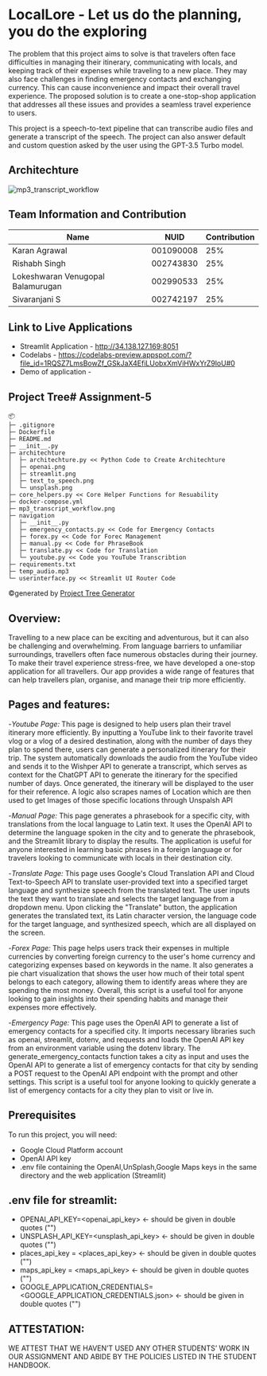 # LocalLore - Let us do the planning, you do the exploring

The problem that this project aims to solve is that travelers often face difficulties in managing their itinerary, communicating with locals, and keeping track of their expenses while traveling to a new place. They may also face challenges in finding emergency contacts and exchanging currency. This can cause inconvenience and impact their overall travel experience. The proposed solution is to create a one-stop-shop application that addresses all these issues and provides a seamless travel experience to users.

This project is a speech-to-text pipeline that can transcribe audio files and generate a transcript of the speech. The project can also answer default and custom question asked by the user using the GPT-3.5 Turbo model.

## Architechture
![mp3_transcript_workflow](https://user-images.githubusercontent.com/90572559/230643567-360520b8-b467-4367-ac05-d7d4bc65d6ed.png)


## Team Information and Contribution 

Name | NUID | Contribution 
--- | --- | --- |
Karan Agrawal | 001090008 | 25% 
Rishabh Singh | 002743830 | 25% 
Lokeshwaran Venugopal Balamurugan | 002990533 | 25% 
Sivaranjani S | 002742197 | 25% 

## Link to Live Applications 
- Streamlit Application - http://34.138.127.169:8051
- Codelabs - https://codelabs-preview.appspot.com/?file_id=1RQSZ7LmsBowZf_GSkJaX4EfiLUobxXmViHWxYrZ9loU#0
- Demo of application - 

## Project Tree# Assignment-5
```
📦 
├─ .gitignore
├─ Dockerfile
├─ README.md
├─ __init__.py
├─ architechture
│  ├─ architechture.py << Python Code to Create Architechture
│  ├─ openai.png
│  ├─ streamlit.png
│  ├─ text_to_speech.png
│  └─ unsplash.png
├─ core_helpers.py << Core Helper Functions for Resuability
├─ docker-compose.yml
├─ mp3_transcript_workflow.png
├─ navigation
│  ├─ __init__.py
│  ├─ emergency_contacts.py << Code for Emergency Contacts
│  ├─ forex.py << Code for Forec Management
│  ├─ manual.py << Code for PhraseBook
│  ├─ translate.py << Code for Translation
│  └─ youtube.py << Code you YouTube Transcribtion
├─ requirements.txt
├─ temp_audio.mp3
└─ userinterface.py << Streamlit UI Router Code
```
©generated by [Project Tree Generator](https://woochanleee.github.io/project-tree-generator)

## Overview:

Travelling to a new place can be exciting and adventurous, but it can also be challenging and overwhelming. From language barriers to unfamiliar surroundings, travellers often face numerous obstacles during their journey. To make their travel experience stress-free, we have developed a one-stop application for all travellers. Our app provides a wide range of features that can help travellers plan, organise, and manage their trip more efficiently.

## Pages and features:

-*Youtube Page:* This page is designed to help users plan their travel itinerary more efficiently. By inputting a YouTube link to their favorite travel vlog or a vlog of a desired destination, along with the number of days they plan to spend there, users can generate a personalized itinerary for their trip. The system automatically downloads the audio from the YouTube video and sends it to the Wishper API to generate a transcript, which serves as context for the ChatGPT API to generate the itinerary for the specified number of days. Once generated, the itinerary will be displayed to the user for their reference. A logic also scrapes names of Location which are then used to get Images of those specific locations through Unspalsh API

-*Manual Page:* This page generates a phrasebook for a specific city, with translations from the local language to Latin text. It uses the OpenAI API to determine the language spoken in the city and to generate the phrasebook, and the Streamlit library to display the results. The application is useful for anyone interested in learning basic phrases in a foreign language or for travelers looking to communicate with locals in their destination city.  

-*Translate Page:* This page uses Google's Cloud Translation API and Cloud Text-to-Speech API to translate user-provided text into a specified target language and synthesize speech from the translated text. The user inputs the text they want to translate and selects the target language from a dropdown menu. Upon clicking the "Translate" button, the application generates the translated text, its Latin character version, the language code for the target language, and synthesized speech, which are all displayed on the screen.

-*Forex Page:* This page helps users track their expenses in multiple currencies by converting foreign currency to the user's home currency and categorizing expenses based on keywords in the name. It also generates a pie chart visualization that shows the user how much of their total spent belongs to each category, allowing them to identify areas where they are spending the most money. Overall, this script is a useful tool for anyone looking to gain insights into their spending habits and manage their expenses more effectively.

-*Emergency Page:* This page uses the OpenAI API to generate a list of emergency contacts for a specified city. It imports necessary libraries such as openai, streamlit, dotenv, and requests and loads the OpenAI API key from an environment variable using the dotenv library. The generate_emergency_contacts function takes a city as input and uses the OpenAI API to generate a list of emergency contacts for that city by sending a POST request to the OpenAI API endpoint with the prompt and other settings. This script is a useful tool for anyone looking to quickly generate a list of emergency contacts for a city they plan to visit or live in.


## Prerequisites

To run this project, you will need:

- Google Cloud Platform account
- OpenAI API key
- .env file containing the OpenAI,UnSplash,Google Maps keys in the same directory and the web application (Streamlit)


## .env file for streamlit:
- OPENAI_API_KEY=<openai_api_key> <- should be given in double quotes ("")
- UNSPLASH_API_KEY=<unsplash_api_key> <- should be given in double quotes ("")
- places_api_key = <places_api_key> <- should be given in double quotes ("")
- maps_api_key = <maps_api_key> <- should be given in double quotes ("")
- GOOGLE_APPLICATION_CREDENTIALS= <GOOGLE_APPLICATION_CREDENTIALS.json> <- should be given in double quotes ("")


## ATTESTATION:
WE ATTEST THAT WE HAVEN’T USED ANY OTHER STUDENTS’ WORK IN OUR ASSIGNMENT AND ABIDE BY THE POLICIES LISTED IN THE STUDENT HANDBOOK.
